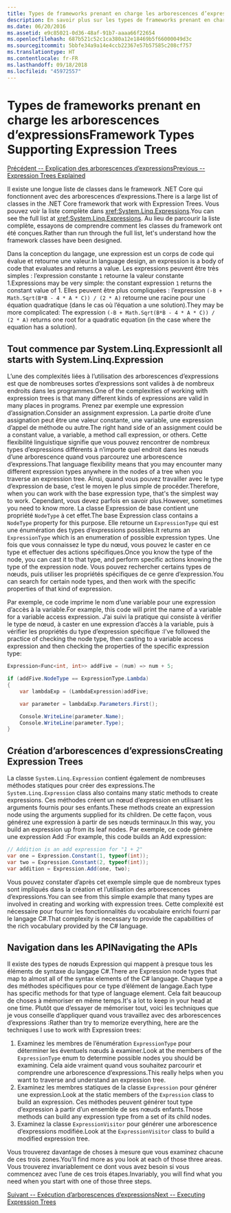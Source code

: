 ```yaml
---
title: Types de frameworks prenant en charge les arborescences d’expressions
description: En savoir plus sur les types de frameworks prenant en charge les arborescences d’expressions, la création d’arborescences d’expressions et les techniques d’utilisation des API d’arborescences d’expressions.
ms.date: 06/20/2016
ms.assetid: e9c85021-0d36-48af-91b7-aaaa66f22654
ms.openlocfilehash: 687b521c52c1ca380a12e18469b5f66000049d3c
ms.sourcegitcommit: 5bbfe34a9a14e4ccb22367e57b57585c208cf757
ms.translationtype: HT
ms.contentlocale: fr-FR
ms.lasthandoff: 09/18/2018
ms.locfileid: "45972557"
---
```

# <a name="framework-types-supporting-expression-trees"></a><span data-ttu-id="b36b6-103">Types de frameworks prenant en charge les arborescences d’expressions</span><span class="sxs-lookup"><span data-stu-id="b36b6-103">Framework Types Supporting Expression Trees</span></span>

[<span data-ttu-id="b36b6-104">Précédent -- Explication des arborescences d’expressions</span><span class="sxs-lookup"><span data-stu-id="b36b6-104">Previous -- Expression Trees Explained</span></span>](expression-trees-explained.md)

<span data-ttu-id="b36b6-105">Il existe une longue liste de classes dans le framework .NET Core qui fonctionnent avec des arborescences d’expressions.</span><span class="sxs-lookup"><span data-stu-id="b36b6-105">There is a large list of classes in the .NET Core framework that work with Expression Trees.</span></span>
<span data-ttu-id="b36b6-106">Vous pouvez voir la liste complète dans <xref:System.Linq.Expressions>.</span><span class="sxs-lookup"><span data-stu-id="b36b6-106">You can see the full list at <xref:System.Linq.Expressions>.</span></span>
<span data-ttu-id="b36b6-107">Au lieu de parcourir la liste complète, essayons de comprendre comment les classes du framework ont été conçues.</span><span class="sxs-lookup"><span data-stu-id="b36b6-107">Rather than run through the full list, let's understand how the framework classes have been designed.</span></span>

<span data-ttu-id="b36b6-108">Dans la conception du langage, une expression est un corps de code qui évalue et retourne une valeur.</span><span class="sxs-lookup"><span data-stu-id="b36b6-108">In language design, an expression is a body of code that evaluates and returns a value.</span></span> <span data-ttu-id="b36b6-109">Les expressions peuvent être très simples : l’expression constante `1` retourne la valeur constante 1.</span><span class="sxs-lookup"><span data-stu-id="b36b6-109">Expressions may be very simple: the constant expression `1` returns the constant value of 1.</span></span> <span data-ttu-id="b36b6-110">Elles peuvent être plus compliquées : l’expression `(-B + Math.Sqrt(B*B - 4 * A * C)) / (2 * A)` retourne une racine pour une équation quadratique (dans le cas où l’équation a une solution).</span><span class="sxs-lookup"><span data-stu-id="b36b6-110">They may be more complicated: The expression `(-B + Math.Sqrt(B*B - 4 * A * C)) / (2 * A)` returns one root for a quadratic equation (in the case where the equation has a solution).</span></span>  

## <a name="it-all-starts-with-systemlinqexpression"></a><span data-ttu-id="b36b6-111">Tout commence par System.Linq.Expression</span><span class="sxs-lookup"><span data-stu-id="b36b6-111">It all starts with System.Linq.Expression</span></span>

<span data-ttu-id="b36b6-112">L’une des complexités liées à l’utilisation des arborescences d’expressions est que de nombreuses sortes d’expressions sont valides à de nombreux endroits dans les programmes.</span><span class="sxs-lookup"><span data-stu-id="b36b6-112">One of the complexities of working with expression trees is that many different kinds of expressions are valid in many places in programs.</span></span> <span data-ttu-id="b36b6-113">Prenez par exemple une expression d’assignation.</span><span class="sxs-lookup"><span data-stu-id="b36b6-113">Consider an assignment expression.</span></span> <span data-ttu-id="b36b6-114">La partie droite d’une assignation peut être une valeur constante, une variable, une expression d’appel de méthode ou autre.</span><span class="sxs-lookup"><span data-stu-id="b36b6-114">The right hand side of an assignment could be a constant value, a variable, a method call expression, or others.</span></span> <span data-ttu-id="b36b6-115">Cette flexibilité linguistique signifie que vous pouvez rencontrer de nombreux types d’expressions différents à n’importe quel endroit dans les nœuds d’une arborescence quand vous parcourez une arborescence d’expressions.</span><span class="sxs-lookup"><span data-stu-id="b36b6-115">That language flexibility means that you may encounter many different expression types anywhere in the nodes of a tree when you traverse an expression tree.</span></span> <span data-ttu-id="b36b6-116">Ainsi, quand vous pouvez travailler avec le type d’expression de base, c’est le moyen le plus simple de procéder.</span><span class="sxs-lookup"><span data-stu-id="b36b6-116">Therefore, when you can work with the base expression type, that's the simplest way to work.</span></span> <span data-ttu-id="b36b6-117">Cependant, vous devez parfois en savoir plus.</span><span class="sxs-lookup"><span data-stu-id="b36b6-117">However, sometimes you need to know more.</span></span>
<span data-ttu-id="b36b6-118">La classe Expression de base contient une propriété `NodeType` à cet effet.</span><span class="sxs-lookup"><span data-stu-id="b36b6-118">The base Expression class contains a `NodeType` property for this purpose.</span></span>
<span data-ttu-id="b36b6-119">Elle retourne un `ExpressionType` qui est une énumération des types d’expressions possibles.</span><span class="sxs-lookup"><span data-stu-id="b36b6-119">It returns an `ExpressionType` which is an enumeration of possible expression types.</span></span>
<span data-ttu-id="b36b6-120">Une fois que vous connaissez le type du nœud, vous pouvez le caster en ce type et effectuer des actions spécifiques.</span><span class="sxs-lookup"><span data-stu-id="b36b6-120">Once you know the type of the node, you can cast it to that type, and perform specific actions knowing the type of the expression node.</span></span> <span data-ttu-id="b36b6-121">Vous pouvez rechercher certains types de nœuds, puis utiliser les propriétés spécifiques de ce genre d’expression.</span><span class="sxs-lookup"><span data-stu-id="b36b6-121">You can search for certain node types, and then work with the specific properties of that kind of expression.</span></span>

<span data-ttu-id="b36b6-122">Par exemple, ce code imprime le nom d’une variable pour une expression d’accès à la variable.</span><span class="sxs-lookup"><span data-stu-id="b36b6-122">For example, this code will print the name of a variable for a variable access expression.</span></span> <span data-ttu-id="b36b6-123">J’ai suivi la pratique qui consiste à vérifier le type de nœud, à caster en une expression d’accès à la variable, puis à vérifier les propriétés du type d’expression spécifique :</span><span class="sxs-lookup"><span data-stu-id="b36b6-123">I've followed the practice of checking the node type, then casting to a variable access expression and then checking the properties of the specific expression type:</span></span>

```csharp
Expression<Func<int, int>> addFive = (num) => num + 5;

if (addFive.NodeType == ExpressionType.Lambda)
{
    var lambdaExp = (LambdaExpression)addFive;

    var parameter = lambdaExp.Parameters.First();

    Console.WriteLine(parameter.Name);
    Console.WriteLine(parameter.Type);
}
```

## <a name="creating-expression-trees"></a><span data-ttu-id="b36b6-124">Création d’arborescences d’expressions</span><span class="sxs-lookup"><span data-stu-id="b36b6-124">Creating Expression Trees</span></span>

<span data-ttu-id="b36b6-125">La classe `System.Linq.Expression` contient également de nombreuses méthodes statiques pour créer des expressions.</span><span class="sxs-lookup"><span data-stu-id="b36b6-125">The `System.Linq.Expression` class also contains many static methods to create expressions.</span></span> <span data-ttu-id="b36b6-126">Ces méthodes créent un nœud d’expression en utilisant les arguments fournis pour ses enfants.</span><span class="sxs-lookup"><span data-stu-id="b36b6-126">These methods create an expression node using the arguments supplied for its children.</span></span> <span data-ttu-id="b36b6-127">De cette façon, vous générez une expression à partir de ses nœuds terminaux.</span><span class="sxs-lookup"><span data-stu-id="b36b6-127">In this way, you build an expression up from its leaf nodes.</span></span> <span data-ttu-id="b36b6-128">Par exemple, ce code génère une expression Add :</span><span class="sxs-lookup"><span data-stu-id="b36b6-128">For example, this code builds an Add expression:</span></span>

```csharp
// Addition is an add expression for "1 + 2"
var one = Expression.Constant(1, typeof(int));
var two = Expression.Constant(2, typeof(int));
var addition = Expression.Add(one, two);
```

<span data-ttu-id="b36b6-129">Vous pouvez constater d’après cet exemple simple que de nombreux types sont impliqués dans la création et l’utilisation des arborescences d’expressions.</span><span class="sxs-lookup"><span data-stu-id="b36b6-129">You can see from this simple example that many types are involved in creating and working with expression trees.</span></span> <span data-ttu-id="b36b6-130">Cette complexité est nécessaire pour fournir les fonctionnalités du vocabulaire enrichi fourni par le langage C#.</span><span class="sxs-lookup"><span data-stu-id="b36b6-130">That complexity is necessary to provide the capabilities of the rich vocabulary provided by the C# language.</span></span>

## <a name="navigating-the-apis"></a><span data-ttu-id="b36b6-131">Navigation dans les API</span><span class="sxs-lookup"><span data-stu-id="b36b6-131">Navigating the APIs</span></span>
<span data-ttu-id="b36b6-132">Il existe des types de nœuds Expression qui mappent à presque tous les éléments de syntaxe du langage C#.</span><span class="sxs-lookup"><span data-stu-id="b36b6-132">There are Expression node types that map to almost all of the syntax elements of the C# language.</span></span> <span data-ttu-id="b36b6-133">Chaque type a des méthodes spécifiques pour ce type d’élément de langage.</span><span class="sxs-lookup"><span data-stu-id="b36b6-133">Each type has specific methods for that type of language element.</span></span> <span data-ttu-id="b36b6-134">Cela fait beaucoup de choses à mémoriser en même temps.</span><span class="sxs-lookup"><span data-stu-id="b36b6-134">It's a lot to keep in your head at one time.</span></span> <span data-ttu-id="b36b6-135">Plutôt que d’essayer de mémoriser tout, voici les techniques que je vous conseille d’appliquer quand vous travaillez avec des arborescences d’expressions :</span><span class="sxs-lookup"><span data-stu-id="b36b6-135">Rather than try to memorize everything, here are the techniques I use to work with Expression trees:</span></span>
1. <span data-ttu-id="b36b6-136">Examinez les membres de l’énumération `ExpressionType` pour déterminer les éventuels nœuds à examiner.</span><span class="sxs-lookup"><span data-stu-id="b36b6-136">Look at the members of the `ExpressionType` enum to determine possible nodes you should be examining.</span></span> <span data-ttu-id="b36b6-137">Cela aide vraiment quand vous souhaitez parcourir et comprendre une arborescence d’expressions.</span><span class="sxs-lookup"><span data-stu-id="b36b6-137">This really helps when you want to traverse and understand an expression tree.</span></span>
2. <span data-ttu-id="b36b6-138">Examinez les membres statiques de la classe `Expression` pour générer une expression.</span><span class="sxs-lookup"><span data-stu-id="b36b6-138">Look at the static members of the `Expression` class to build an expression.</span></span> <span data-ttu-id="b36b6-139">Ces méthodes peuvent générer tout type d’expression à partir d’un ensemble de ses nœuds enfants.</span><span class="sxs-lookup"><span data-stu-id="b36b6-139">Those methods can build any expression type from a set of its child nodes.</span></span>
3. <span data-ttu-id="b36b6-140">Examinez la classe `ExpressionVisitor` pour générer une arborescence d’expressions modifiée.</span><span class="sxs-lookup"><span data-stu-id="b36b6-140">Look at the `ExpressionVisitor` class to build a modified expression tree.</span></span>

<span data-ttu-id="b36b6-141">Vous trouverez davantage de choses à mesure que vous examinez chacune de ces trois zones.</span><span class="sxs-lookup"><span data-stu-id="b36b6-141">You'll find more as you look at each of those three areas.</span></span> <span data-ttu-id="b36b6-142">Vous trouverez invariablement ce dont vous avez besoin si vous commencez avec l’une de ces trois étapes.</span><span class="sxs-lookup"><span data-stu-id="b36b6-142">Invariably, you will find what you need when you start with one of those three steps.</span></span>
 
 [<span data-ttu-id="b36b6-143">Suivant -- Exécution d’arborescences d’expressions</span><span class="sxs-lookup"><span data-stu-id="b36b6-143">Next -- Executing Expression Trees</span></span>](expression-trees-execution.md)
 
